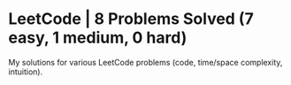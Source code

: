 # LeetCode | 8 Problems Solved (7 easy, 1 medium, 0 hard)
My solutions for various LeetCode problems (code, time/space complexity, intuition).
